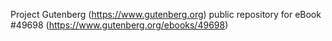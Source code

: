 Project Gutenberg (https://www.gutenberg.org) public repository for eBook #49698 (https://www.gutenberg.org/ebooks/49698)
